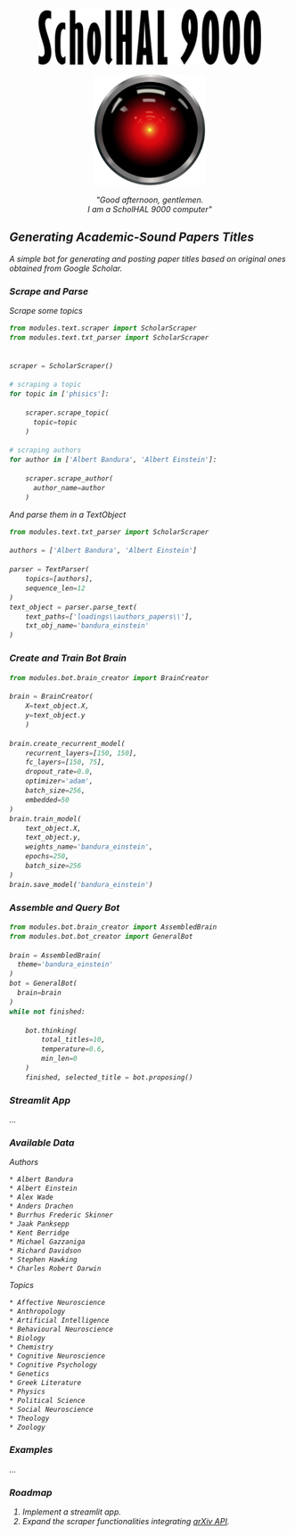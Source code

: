 <p align="center">
  <img width="400" height="100" src="https://github.com/vb690/academic_papers_bot/blob/master/images/font.png">
<p align="center">
  <img width="200" height="200" src="https://github.com/vb690/academic_papers_bot/blob/master/images/hal.png">
<p align="center">
  <i>"Good afternoon, gentlemen.   <br /> 
   I am a ScholHAL 9000 computer"
</p>

## Generating Academic-Sound Papers Titles 

A simple bot for generating and posting paper titles based on original ones obtained from Google Scholar.

### Scrape and Parse
Scrape some topics 
```python
from modules.text.scraper import ScholarScraper
from modules.text.txt_parser import ScholarScraper


scraper = ScholarScraper()

# scraping a topic
for topic in ['phisics']:

    scraper.scrape_topic(
      topic=topic
    )

# scraping authors
for author in ['Albert Bandura', 'Albert Einstein']:

    scraper.scrape_author(
      author_name=author
    )
```
And parse them in a TextObject
```python
from modules.text.txt_parser import ScholarScraper

authors = ['Albert Bandura', 'Albert Einstein']

parser = TextParser(
    topics=[authors],
    sequence_len=12
)
text_object = parser.parse_text(
    text_paths=['loadings\\authors_papers\\'],
    txt_obj_name='bandura_einstein'
)
```
### Create and Train Bot Brain
```python
from modules.bot.brain_creator import BrainCreator

brain = BrainCreator(
    X=text_object.X,
    y=text_object.y
    )

brain.create_recurrent_model(
    recurrent_layers=[150, 150],
    fc_layers=[150, 75],
    dropout_rate=0.0,
    optimizer='adam',
    batch_size=256,
    embedded=50
)
brain.train_model(
    text_object.X,
    text_object.y,
    weights_name='bandura_einstein',
    epochs=250,
    batch_size=256
)
brain.save_model('bandura_einstein')
```
### Assemble and Query Bot
```python
from modules.bot.brain_creator import AssembledBrain
from modules.bot.bot_creator import GeneralBot

brain = AssembledBrain(
  theme='bandura_einstein'
)
bot = GeneralBot(
  brain=brain
)
while not finished:

    bot.thinking(
        total_titles=10,
        temperature=0.6,
        min_len=0
    )
    finished, selected_title = bot.proposing()
```

### Streamlit App
...

### Available Data
Authors
```
* Albert Bandura
* Albert Einstein
* Alex Wade
* Anders Drachen
* Burrhus Frederic Skinner
* Jaak Panksepp
* Kent Berridge
* Michael Gazzaniga
* Richard Davidson
* Stephen Hawking
* Charles Robert Darwin
```
Topics
```
* Affective Neuroscience
* Anthropology
* Artificial Intelligence
* Behavioural Neuroscience
* Biology
* Chemistry
* Cognitive Neuroscience
* Cognitive Psychology
* Genetics
* Greek Literature
* Physics
* Political Science
* Social Neuroscience
* Theology
* Zoology
```

### Examples
...

### Roadmap
1. Implement a streamlit app.
3. Expand the scraper functionalities integrating [arXiv API](https://arxiv.org/help/api/user-manual).
